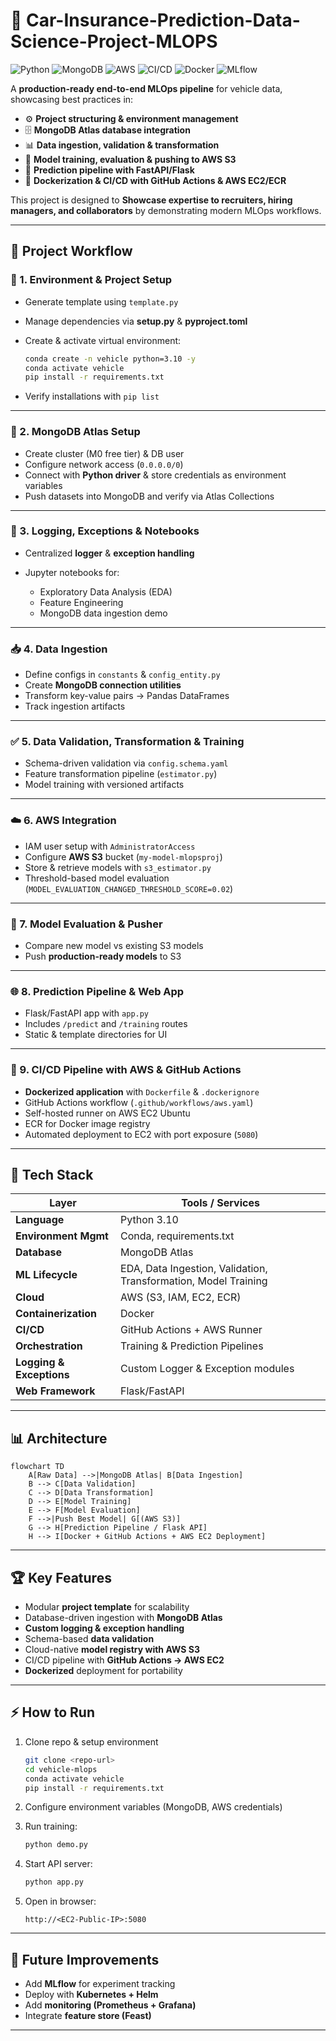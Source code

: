 # 🚗 Car-Insurance-Prediction-Data-Science-Project-MLOPS

![Python](https://img.shields.io/badge/Python-3.10-blue?logo=python)
![MongoDB](https://img.shields.io/badge/Database-MongoDB-green?logo=mongodb)
![AWS](https://img.shields.io/badge/Cloud-AWS-orange?logo=amazonaws)
![CI/CD](https://img.shields.io/badge/CI/CD-GitHub_Actions-black?logo=githubactions)
![Docker](https://img.shields.io/badge/Container-Docker-blue?logo=docker)
![MLflow](https://img.shields.io/badge/ML-MLOps-success?logo=mlflow)

A **production-ready end-to-end MLOps pipeline** for vehicle data, showcasing best practices in:

- ⚙️ **Project structuring & environment management**
- 🗄️ **MongoDB Atlas database integration**
- 📊 **Data ingestion, validation & transformation**
- 🤖 **Model training, evaluation & pushing to AWS S3**
- 🚀 **Prediction pipeline with FastAPI/Flask**
- 🐳 **Dockerization & CI/CD with GitHub Actions & AWS EC2/ECR**

This project is designed to **Showcase expertise to recruiters, hiring managers, and collaborators** by demonstrating modern MLOps workflows.

---

## 📂 Project Workflow

### 🔧 1. Environment & Project Setup

- Generate template using `template.py`
- Manage dependencies via **setup.py** & **pyproject.toml**
- Create & activate virtual environment:

  ```bash
  conda create -n vehicle python=3.10 -y
  conda activate vehicle
  pip install -r requirements.txt
  ```

- Verify installations with `pip list`

---

### 🍃 2. MongoDB Atlas Setup

- Create cluster (M0 free tier) & DB user
- Configure network access (`0.0.0.0/0`)
- Connect with **Python driver** & store credentials as environment variables
- Push datasets into MongoDB and verify via Atlas Collections

---

### 📝 3. Logging, Exceptions & Notebooks

- Centralized **logger** & **exception handling**
- Jupyter notebooks for:

  - Exploratory Data Analysis (EDA)
  - Feature Engineering
  - MongoDB data ingestion demo

---

### 📥 4. Data Ingestion

- Define configs in `constants` & `config_entity.py`
- Create **MongoDB connection utilities**
- Transform key-value pairs → Pandas DataFrames
- Track ingestion artifacts

---

### ✅ 5. Data Validation, Transformation & Training

- Schema-driven validation via `config.schema.yaml`
- Feature transformation pipeline (`estimator.py`)
- Model training with versioned artifacts

---

### ☁️ 6. AWS Integration

- IAM user setup with `AdministratorAccess`
- Configure **AWS S3** bucket (`my-model-mlopsproj`)
- Store & retrieve models with `s3_estimator.py`
- Threshold-based model evaluation (`MODEL_EVALUATION_CHANGED_THRESHOLD_SCORE=0.02`)

---

### 🧪 7. Model Evaluation & Pusher

- Compare new model vs existing S3 models
- Push **production-ready models** to S3

---

### 🌐 8. Prediction Pipeline & Web App

- Flask/FastAPI app with `app.py`
- Includes `/predict` and `/training` routes
- Static & template directories for UI

---

### 🔄 9. CI/CD Pipeline with AWS & GitHub Actions

- **Dockerized application** with `Dockerfile` & `.dockerignore`
- GitHub Actions workflow (`.github/workflows/aws.yaml`)
- Self-hosted runner on AWS EC2 Ubuntu
- ECR for Docker image registry
- Automated deployment to EC2 with port exposure (`5080`)

---

## 🚀 Tech Stack

| Layer                    | Tools / Services                                                |
| ------------------------ | --------------------------------------------------------------- |
| **Language**             | Python 3.10                                                     |
| **Environment Mgmt**     | Conda, requirements.txt                                         |
| **Database**             | MongoDB Atlas                                                   |
| **ML Lifecycle**         | EDA, Data Ingestion, Validation, Transformation, Model Training |
| **Cloud**                | AWS (S3, IAM, EC2, ECR)                                         |
| **Containerization**     | Docker                                                          |
| **CI/CD**                | GitHub Actions + AWS Runner                                     |
| **Orchestration**        | Training & Prediction Pipelines                                 |
| **Logging & Exceptions** | Custom Logger & Exception modules                               |
| **Web Framework**        | Flask/FastAPI                                                   |

---

## 📊 Architecture

```mermaid
flowchart TD
    A[Raw Data] -->|MongoDB Atlas| B[Data Ingestion]
    B --> C[Data Validation]
    C --> D[Data Transformation]
    D --> E[Model Training]
    E --> F[Model Evaluation]
    F -->|Push Best Model| G[(AWS S3)]
    G --> H[Prediction Pipeline / Flask API]
    H --> I[Docker + GitHub Actions + AWS EC2 Deployment]
```

---

## 🏆 Key Features

- Modular **project template** for scalability
- Database-driven ingestion with **MongoDB Atlas**
- **Custom logging & exception handling**
- Schema-based **data validation**
- Cloud-native **model registry with AWS S3**
- CI/CD pipeline with **GitHub Actions → AWS EC2**
- **Dockerized** deployment for portability

---

## ⚡ How to Run

1. Clone repo & setup environment

   ```bash
   git clone <repo-url>
   cd vehicle-mlops
   conda activate vehicle
   pip install -r requirements.txt
   ```

2. Configure environment variables (MongoDB, AWS credentials)
3. Run training:

   ```bash
   python demo.py
   ```

4. Start API server:

   ```bash
   python app.py
   ```

5. Open in browser:

   ```
   http://<EC2-Public-IP>:5080
   ```

---

## 📌 Future Improvements

- Add **MLflow** for experiment tracking
- Deploy with **Kubernetes + Helm**
- Add **monitoring (Prometheus + Grafana)**
- Integrate **feature store (Feast)**

---
